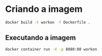 # Criando a imagem 

```bash
docker build -t workon -f Dockerfile .
```

## Executando a imagem

```bash
docker container run -d -p 8080:80 workon
```